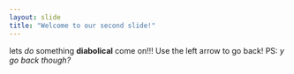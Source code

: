```yaml
---
layout: slide
title: "Welcome to our second slide!"
---
```

lets *do* something **diabolical** come on!!!
Use the left arrow to go back!
PS: _y go back though?_
